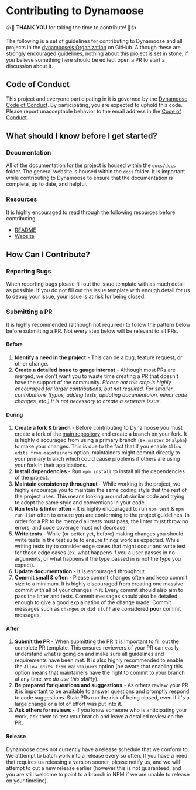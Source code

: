 # Contributing to Dynamoose

:+1::tada: **THANK YOU** for taking the time to contribute! :tada::+1:

The following is a set of guidelines for contributing to Dynamoose and all projects in the [dynamoosejs Organization](https://github.com/dynamoosejs) on GitHub. Although these are strongly encouraged guidelines, nothing about this project is set in stone, if you believe something here should be edited, open a PR to start a discussion about it.

## Code of Conduct

This project and everyone participating in it is governed by the [Dynamoose Code of Conduct](CODE_OF_CONDUCT.md). By participating, you are expected to uphold this code. Please report unacceptable behavior to the email address in the [Code of Conduct](CODE_OF_CONDUCT.md).

## What should I know before I get started?

### Documentation

All of the documentation for the project is housed within the `docs/docs` folder. The general website is housed within the `docs` folder. It is important while contributing to Dynamoose to ensure that the documentation is complete, up to date, and helpful.

### Resources

It is highly encouraged to read through the following resources before contributing.

- [README](README.md)
- [Website](https://dynamoosejs.com)

## How Can I Contribute?

### Reporting Bugs

When reporting bugs please fill out the issue template with as much detail as possible. If you do not fill out the issue template with enough detail for us to debug your issue, your issue is at risk for being closed.

### Submitting a PR

It is highly recommended (although not required) to follow the pattern below before submitting a PR. Not every step below will be relevant to all PRs.

#### Before

1. **Identify a need in the project** - This can be a bug, feature request, or other change.
2. **Create a detailed issue to gauge interest** - Although most PRs are merged, we don't want you to waste time creating a PR that doesn't have the support of the community. *Please not this step is highly encouraged for larger contributions, but not required. For smaller contributions (typos, adding tests, updating documentaion, minor code changes, etc.) it is not necessary to create a seperate issue.*

#### During

1. **Create a fork & branch** - Before contributing to Dynamoose you must create a fork of the [main repository](https://github.com/dynamoosejs/dynamoose) and create a branch on your fork. It is highly discouraged from using a primary branch (ex. `master` or `alpha`) to make your changes. This is due to the fact that if you enable `Allow edits from maintainers` option, maintainers might commit directly to your primary branch which could cause problems if others are using your fork in their applications.
2. **Install dependencies** - Run `npm install` to install all the dependencies of the project.
3. **Maintain consistency throughout** - While working in the project, we highly encourage you to maintain the same coding style that the rest of the project uses. This means looking around at similar code and trying to adopt the same style and conventions in your code.
4. **Run tests & linter often** - It is highly encouraged to run `npm test` & `npm run lint` often to ensure you are conforming to the project guidelines. In order for a PR to be merged all tests must pass, the linter must throw no errors, and code coverage must not decrease.
5. **Write tests** - While (or better yet, before) making changes you should write tests in the test suite to ensure things work as expected. While writing tests try to consider edge cases that might occur and write test for those edge cases (ex. what happens if you a user passes in no arguments, or what happens if the type passed in is not the type you expect).
6. **Update documentation** - It is encouraged throughout
7. **Commit small & often** - Please commit changes often and keep commit size to a minimum. It is highly discouraged from creating one massive commit with all of your changes in it. Every commit should also aim to pass the linter and tests. Commit messages should also be detailed enough to give a good explaination of the change made. Commit messages such as `changes` or `did stuff` are considered **poor** commit messages.

#### After

1. **Submit the PR** - When submitting the PR it is important to fill out the complete PR template. This ensures reviewers of your PR can easily understand what is going on and make sure all guidelines and requirements have been met. It is also highly recommended to enable the `Allow edits from maintainers` option (be aware that enabling this option means that maintainers have the right to commit to your branch at any time, *we do use this ability*).
2. **Be prepared for questions and suggestions** - As others review your PR it is important to be available to answer questions and promptly respond to code suggestions. Stale PRs run the risk of being closed, even if it's a large change or a lot of effort was put into it.
3. **Ask others for reviews** - If you know someone who is anticipating your work, ask them to test your branch and leave a detailed review on the PR.

#### Release

Dynamoose does not currently have a release schedule that we conform to. We atttempt to batch work into a release every so often. If you have a need that requires us releasing a version sooner, please notify us, and we will attempt to cut a new release earlier (however this is not guaranteed, and you are still welcome to point to a branch in NPM if we are unable to release on your timeline).
